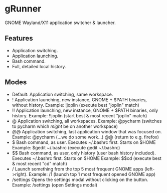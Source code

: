 # gRunner
GNOME Wayland/X11 application switcher & launcher.

## Features
- Application switching.
- Application launching.
- Bash command. 
- Full, detailed local history.

## Modes
- Default:
    Application switching, same workspace.
- !
    Application launching, new instance, GNOME + $PATH binaries, without history. 
    Example: !joplin (execute best "joplin" match)
- !!
    Application launching, new instance, GNOME + $PATH binaries, only history.
    Example: !!joplin (start best & most recent "joplin" match)
- @
    Application switching, all workspaces.
    Example: @pycharm (switches to pycharm which *might* be on another workspace)
- @@ 
    Application switching, last application window that was focused on.
    Example: @pycharm (...we do some work...) @@ (return to e.g. firefox)
- $
    Bash command, as user. Executes ~/.bashrc first. Starts on $HOME
    Example: $gedit ~/.bashrc (execute gedit ~/.bashrc)
- $$
    Bash command, as user, only history (user bash history included). Executes ~/.bashrc first. Starts on $HOME
    Example: $$cd (execute best & most recent "cd" match)
- /
    Launch something from the top 5 most frequent GNOME apps (left->right).
    Example: /1 (launch top 1 most frequent opened GNOME app)
- /settings
    Opens the settings modal without clicking on the button.
    Example: /settings (open Settings modal)
